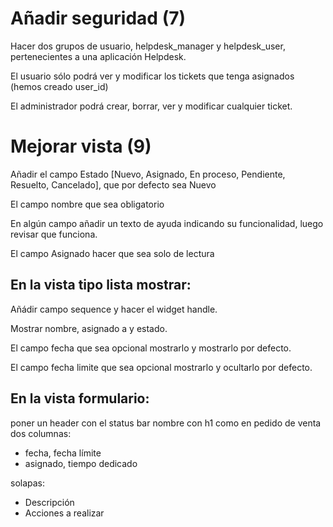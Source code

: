 # Añadir seguridad (7)

Hacer dos grupos de usuario, helpdesk_manager y helpdesk_user, pertenecientes a una aplicación Helpdesk.

El usuario sólo podrá ver y modificar los tickets que tenga asignados (hemos creado user_id)

El administrador podrá crear, borrar, ver y modificar cualquier ticket.

# Mejorar vista (9)

Añadir el campo Estado [Nuevo, Asignado, En proceso, Pendiente, Resuelto, Cancelado], que por defecto sea Nuevo

El campo nombre que sea obligatorio

En algún campo añadir un texto de ayuda indicando su funcionalidad, luego revisar que funciona.

El campo Asignado hacer que sea solo de lectura


## En la vista tipo lista mostrar:

Añádir campo sequence y hacer el widget handle.

Mostrar nombre, asignado a y estado.

El campo fecha que sea opcional mostrarlo y mostrarlo por defecto.

El campo fecha limite que sea opcional mostrarlo y ocultarlo por defecto.

## En la vista formulario:

poner un header con el status bar
nombre con h1 como en pedido de venta
dos columnas:
- fecha, fecha límite
- asignado, tiempo dedicado

solapas:
- Descripción
- Acciones a realizar
